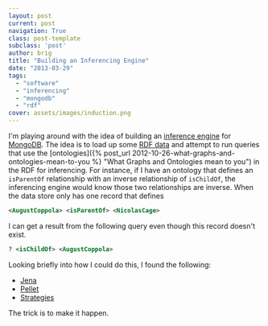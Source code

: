 ```yaml
---
layout: post
current: post
navigation: True
class: post-template
subclass: 'post'
author: brig
title: "Building an Inferencing Engine"
date: "2013-03-29"
tags:
  - "software"
  - "inferencing"
  - "mongodb"
  - "rdf"
cover: assets/images/induction.png
---
```


I'm playing around with the idea of building an [inference engine](http://en.wikipedia.org/wiki/Inference_engine) for [MongoDB](http://www.mongodb.org/). The idea is to load up some [RDF data](http://www.w3.org/RDF/) and attempt to run queries that use the [ontologies]({% post_url 2012-10-26-what-graphs-and-ontologies-mean-to-you %} "What Graphs and Ontologies mean to you") in the RDF for inferencing. For instance, if I have an ontology that defines an `isParentOf` relationship with an inverse relationship of `isChildOf`, the inferencing engine would know those two relationships are inverse. When the data store only has one record that defines

```xml
<AugustCoppola> <isParentOf> <NicolasCage>
```

I can get a result from the following query even though this record doesn't exist. 
```xml
? <isChildOf> <AugustCoppola>
```

Looking briefly into how I could do this, I found the following:

- [Jena](http://jena.apache.org/documentation/inference/index.html)
- [Pellet](http://clarkparsia.com/pellet/)
- [Strategies](http://notes.3kbo.com/)

The trick is to make it happen.
